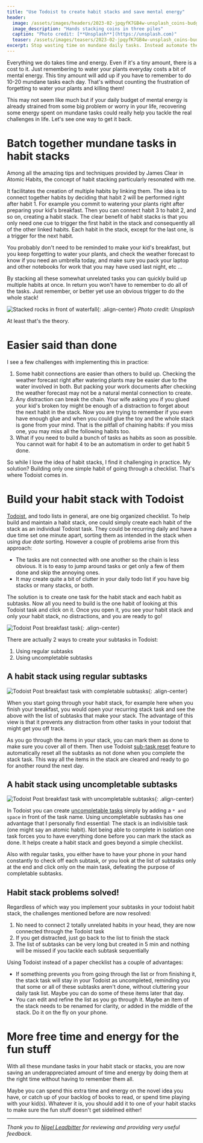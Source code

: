 ```yaml
---
title: "Use Todoist to create habit stacks and save mental energy"
header:
  image: /assets/images/headers/2023-02-jpqyfK7GB4w-unsplash_coins-budget.jpg
  image_description: "Hands stacking coins in three piles"
  caption: "Photo credit: [**Unsplash**](https://unsplash.com)"
  teaser: /assets/images/teasers/2023-02-jpqyfK7GB4w-unsplash_coins-budget.jpg
excerpt: Stop wasting time on mundane daily tasks. Instead automate the mundane away with Todoist and habit stacks.
---
```


Everything we do takes time and energy. Even if it's a tiny amount, there is a cost to
it. Just remembering to water your plants everyday costs a bit of mental energy.
This tiny amount will add up if you have to remember to do 10-20 mundane tasks each day.
That's without counting the frustration of forgetting to water your plants and killing them!

This may not seem like much but
if your daily budget of mental energy is already strained from some big problem
or worry in your life, recovering some energy spent on mundane tasks
could really help you tackle the real challenges in life.
Let's see one way to get it back.

# Batch together mundane tasks in habit stacks

Among all the amazing tips and techniques provided by James Clear in Atomic Habits,
the concept of habit stacking particularly resonated with me.

It facilitates the creation of multiple habits by linking them. The idea is to connect together habits by deciding that habit 2 will be performed right after habit 1.
For example you commit to watering your plants right after preparing your kid's breakfast.
Then you can connect habit 3 to habit 2, and so on, creating a habit stack.
The clear benefit of habit stacks is that you only need one cue to trigger the first habit in the stack and consequently all of the other linked habits.
Each habit in the stack, except for the last one, is a trigger for the next habit.

You probably don't need to be reminded to make your kid's breakfast, but you keep
forgetting to water your plants, and check the weather forecast to know if you need
an umbrella today, and make sure you pack your laptop and other notebooks for work
that you may have used last night, etc ...

By stacking all these somewhat unrelated tasks you can quickly build up multiple
habits at once. In return you won't have to remember to do all of the tasks.
Just remember, or better yet use an obvious trigger to do the whole stack!

![Stacked rocks in front of waterfall](/assets/images/content/2023-03-MD6E2Sv__iA-unsplash_waterfall-and-rocks-stacked.jpg){: .align-center}
*Photo credit: Unsplash*

At least that's the theory.

# Easier said than done

I see a few challenges with implementing this in practice:

1. Some habit connections are easier than others to build up. Checking the weather
forecast right after watering plants may be easier due to the water involved in both.
But packing your work documents after checking the weather forecast may not be a
natural mental connection to create.
2. Any distraction can break the chain. Your wife asking you if you glued your kid's
broken toy might be enough of a distraction to forget about the next habit in the stack.
Now you are trying to remember if you even have enough glue and when you could glue
the toy and the whole stack is gone from your mind.
That is the pitfall of chaining habits: if you miss one, you may miss
all the following habits too.
3. What if you need to build a bunch of tasks as habits as soon as possible.
You cannot wait for habit 4
to be an automatism in order to get habit 5 done.

So while I love the idea of habit stacks, I find it challenging in practice.
My solution? Building only one simple habit of going through a checklist.
That's where Todoist comes in.

# Build your habit stack with Todoist

[Todoist](https://todoist.com/), and todo lists in general, are one big organized checklist.
To help build and maintain a habit stack, one could simply create each habit of the
stack as an individual Todoist task. They could be recurring daily and have a due
time set one minute apart, sorting them as intended in the stack when using *due date*
sorting.
However a couple of problems arise from this approach:

* The tasks are not connected with one another so the chain is less obvious.
It is to easy to jump around tasks or get only a few of them done and skip
the annoying ones.
* It may create quite a bit of clutter in your daily todo list if you have
big stacks or many stacks, or both.

The solution is to create one task for the habit stack and each habit as
subtasks. Now all you need to build is the one habit of looking at this Todoist
task and click on it. Once you open it, you see your habit stack and only your
habit stack, no distractions, and you are ready to go!

![Todoist Post breakfast task](/assets/images/content/2023-03-10_Todoist-PostBreakfastStack-Task.jpg){: .align-center}

There are actually 2 ways to create your subtasks in Todoist:
1. Using regular subtasks
2. Using uncompletable subtasks

## A habit stack using regular subtasks

![Todoist Post breakfast task with completable subtasks](/assets/images/content/2023-03-10_Todoist-PostBreakfastStack-CompletableSubTasks.jpg){: .align-center}

When you start going through your habit stack, for example here when you finish your breakfast,
you would open your recurring stack task and see the above with the list of subtasks
that make your stack.
The advantage of this view is that it prevents any distraction from other tasks in
your todoist that might get you off track.

As you go through the items in your stack, you can mark them as done to make sure
you cover all of them.
Then use Todoist [sub-task reset](https://todoist.com/help/articles/can-i-reset-sub-tasks)
feature to automatically reset all the subtasks as not done when you complete the
stack task. This way all the items in the stack are cleared and ready to go for
another round the next day.

## A habit stack using uncompletable subtasks

![Todoist Post breakfast task with uncompletable subtasks](/assets/images/content/2023-03-10_Todoist-PostBreakfastStack-UncompletableSubTasks.jpg){: .align-center}

In Todoist you can create [uncompletable tasks](https://todoist.com/help/articles/how-to-create-an-uncompletable-task)
simply by adding a `* and space` in front of the task name.
Using uncompletable subtasks has one advantage that I personally find essential:
The stack is an indivisible task (one might say an atomic habit).
Not being able to complete in isolation one task forces you to have everything done before you can mark the stack as done.
It helps create a habit stack and goes beyond a simple checklist.

Also with regular tasks, you either have to have your phone in your hand constantly
to check off each subtask, or you look at the list of subtasks only at the end
and click only on the main task, defeating the purpose of completable subtasks.

## Habit stack problems solved!

Regardless of which way you implement your subtasks in your todoist habit stack,
the challenges mentioned before are now resolved:

1. No need to connect 2 totally unrelated habits in your head, they are now
connected through the Todoist task
2. If you get distracted, just go back to the list to finish the stack
3. The list of subtasks can be very long but created in 5 min and nothing will be
missed if you tackle each subtask sequentially

Using Todoist instead of a paper checklist has a couple of advantages:

* If something prevents you from going through the list or from finishing it,
the stack task will stay in your Todoist as uncompleted, reminding you that
some or all of these subtasks aren't done, without cluttering your daily task list.
Maybe you can do some of these items later that day.
* You can edit and refine the list as you go through it. Maybe an item of the
stack needs to be renamed for clarity, or added in the middle of the stack.
Do it on the fly on your phone.

# More free time and energy for the fun stuff

With all these mundane tasks in your habit stack or stacks, you are now saving
an underappreciated amount of time and energy by doing them at the right time
without having to remember them all.

Maybe you can spend this extra time and energy on the novel idea you have, or
catch up of your backlog of books to read, or spend time playing with your kid(s).
Whatever it is, you should add it to one of your habit stacks to make sure
the fun stuff doesn't get sidelined either!

---

*Thank you to [Nigel Leadbitter](https://www.linkedin.com/in/nigel-leadbitter-1b0414151/) for reviewing and providing very useful feedback.*
